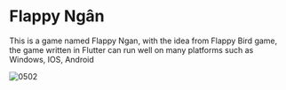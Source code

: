 # Flappy Ngân

This is a game named Flappy Ngan, with the idea from Flappy Bird game, the game written in Flutter can run well on many platforms such as Windows, IOS, Android

![0502](https://user-images.githubusercontent.com/108941086/235695159-8fdbb4c6-7707-439b-a402-222c967d3633.gif)


